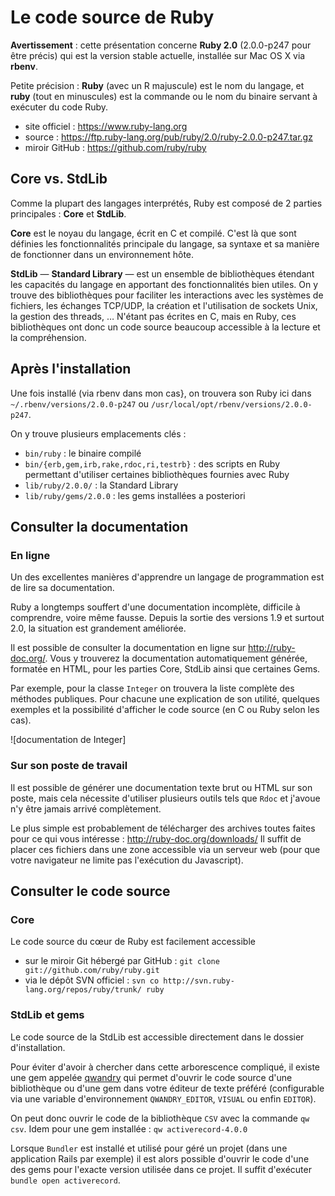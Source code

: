# Le code source de Ruby

**Avertissement** : cette présentation concerne **Ruby 2.0** (2.0.0-p247 pour être précis) qui est la version stable actuelle, installée sur Mac OS X via **rbenv**.

Petite précision : **Ruby** (avec un R majuscule) est le nom du langage, et **ruby** (tout en minuscules) est la commande ou le nom du binaire servant à exécuter du code Ruby.

* site officiel : https://www.ruby-lang.org
* source : https://ftp.ruby-lang.org/pub/ruby/2.0/ruby-2.0.0-p247.tar.gz
* miroir GitHub : https://github.com/ruby/ruby

## Core vs. StdLib

Comme la plupart des langages interprétés, Ruby est composé de 2 parties principales : **Core** et **StdLib**.

**Core** est le noyau du langage, écrit en C et compilé. C'est là que sont définies les fonctionnalités principale du langage, sa syntaxe et sa manière de fonctionner dans un environnement hôte.

**StdLib** — **Standard Library** — est un ensemble de bibliothèques étendant les capacités du langage en apportant des fonctionnalités bien utiles. On y trouve des bibliothèques pour faciliter les interactions avec les systèmes de fichiers, les échanges TCP/UDP, la création et l'utilisation de sockets Unix, la gestion des threads, … N'étant pas écrites en C, mais en Ruby, ces bibliothèques ont donc un code source beaucoup accessible à la lecture et la compréhension.


## Après l'installation

Une fois installé (via rbenv dans mon cas}, on trouvera son Ruby ici dans `~/.rbenv/versions/2.0.0-p247` ou `/usr/local/opt/rbenv/versions/2.0.0-p247`.

On y trouve plusieurs emplacements clés :

* `bin/ruby` : le binaire compilé
* `bin/{erb,gem,irb,rake,rdoc,ri,testrb}` : des scripts en Ruby permettant d'utiliser certaines bibliothèques fournies avec Ruby
* `lib/ruby/2.0.0/` : la Standard Library
* `lib/ruby/gems/2.0.0` : les gems installées a posteriori

## Consulter la documentation

### En ligne

Un des excellentes manières d'apprendre un langage de programmation est de lire sa documentation.

Ruby a longtemps souffert d'une documentation incomplète, difficile à comprendre, voire même fausse. Depuis la sortie des versions 1.9 et surtout 2.0, la situation est grandement améliorée.

Il est possible de consulter la documentation en ligne sur http://ruby-doc.org/. Vous y trouverez la documentation automatiquement générée, formatée en HTML, pour les parties Core, StdLib ainsi que certaines Gems.

Par exemple, pour la classe `Integer` on trouvera la liste complète des méthodes publiques. Pour chacune une explication de son utilité, quelques exemples et la possibilité d'afficher le code source (en C ou Ruby selon les cas).

![documentation de Integer]

### Sur son poste de travail

Il est possible de générer une documentation texte brut ou HTML sur son poste, mais cela nécessite d'utiliser plusieurs outils tels que `Rdoc` et j'avoue n'y être jamais arrivé complètement.

Le plus simple est probablement de télécharger des archives toutes faites pour ce qui vous intéresse : http://ruby-doc.org/downloads/ Il suffit de placer ces fichiers dans une zone accessible via un serveur web (pour que votre navigateur ne limite pas l'exécution du Javascript).

## Consulter le code source

### Core

Le code source du cœur de Ruby est facilement accessible

* sur le miroir Git hébergé par GitHub : `git clone git://github.com/ruby/ruby.git`
* via le dépôt SVN officiel : `svn co http://svn.ruby-lang.org/repos/ruby/trunk/ ruby`

### StdLib et gems

Le code source de la StdLib est accessible directement dans le dossier d'installation.

Pour éviter d'avoir à chercher dans cette arborescence compliqué, il existe une gem appelée [qwandry](https://github.com/adamsanderson/qwandry) qui permet d'ouvrir le code source d'une bibliothèque ou d'une gem dans votre éditeur de texte préféré (configurable via une variable d'environnement `QWANDRY_EDITOR`, `VISUAL` ou enfin `EDITOR`).

On peut donc ouvrir le code de la bibliothèque `CSV` avec la commande `qw csv`. Idem pour une gem installée : `qw activerecord-4.0.0`

Lorsque `Bundler` est installé et utilisé pour géré un projet (dans une application Rails par exemple) il est alors possible d'ouvrir le code d'une des gems pour l'exacte version utilisée dans ce projet. Il suffit d'exécuter `bundle open activerecord`.